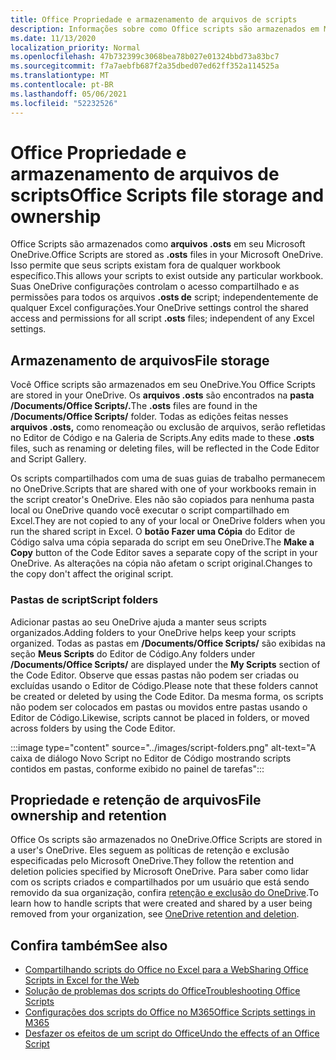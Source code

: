 ```yaml
---
title: Office Propriedade e armazenamento de arquivos de scripts
description: Informações sobre como Office scripts são armazenados em Microsoft OneDrive e transferidos entre proprietários.
ms.date: 11/13/2020
localization_priority: Normal
ms.openlocfilehash: 47b732399c3068bea78b027e01324bbd73a83bc7
ms.sourcegitcommit: f7a7aebfb687f2a35dbed07ed62ff352a114525a
ms.translationtype: MT
ms.contentlocale: pt-BR
ms.lasthandoff: 05/06/2021
ms.locfileid: "52232526"
---
```

# <a name="office-scripts-file-storage-and-ownership"></a><span data-ttu-id="16767-103">Office Propriedade e armazenamento de arquivos de scripts</span><span class="sxs-lookup"><span data-stu-id="16767-103">Office Scripts file storage and ownership</span></span>

<span data-ttu-id="16767-104">Office Scripts são armazenados como **arquivos .osts** em seu Microsoft OneDrive.</span><span class="sxs-lookup"><span data-stu-id="16767-104">Office Scripts are stored as **.osts** files in your Microsoft OneDrive.</span></span> <span data-ttu-id="16767-105">Isso permite que seus scripts existam fora de qualquer workbook específico.</span><span class="sxs-lookup"><span data-stu-id="16767-105">This allows your scripts to exist outside any particular workbook.</span></span> <span data-ttu-id="16767-106">Suas OneDrive configurações controlam o acesso compartilhado e as permissões para todos os arquivos **.osts de** script; independentemente de qualquer Excel configurações.</span><span class="sxs-lookup"><span data-stu-id="16767-106">Your OneDrive settings control the shared access and permissions for all script **.osts** files; independent of any Excel settings.</span></span>

## <a name="file-storage"></a><span data-ttu-id="16767-107">Armazenamento de arquivos</span><span class="sxs-lookup"><span data-stu-id="16767-107">File storage</span></span>

<span data-ttu-id="16767-108">Você Office scripts são armazenados em seu OneDrive.</span><span class="sxs-lookup"><span data-stu-id="16767-108">You Office Scripts are stored in your OneDrive.</span></span> <span data-ttu-id="16767-109">Os **arquivos .osts** são encontrados na **pasta /Documents/Office Scripts/.**</span><span class="sxs-lookup"><span data-stu-id="16767-109">The **.osts** files are found in the **/Documents/Office Scripts/** folder.</span></span> <span data-ttu-id="16767-110">Todas as edições feitas nesses **arquivos .osts,** como renomeação ou exclusão de arquivos, serão refletidas no Editor de Código e na Galeria de Scripts.</span><span class="sxs-lookup"><span data-stu-id="16767-110">Any edits made to these **.osts** files, such as renaming or deleting files, will be reflected in the Code Editor and Script Gallery.</span></span>

<span data-ttu-id="16767-111">Os scripts compartilhados com uma de suas guias de trabalho permanecem no OneDrive.</span><span class="sxs-lookup"><span data-stu-id="16767-111">Scripts that are shared with one of your workbooks remain in the script creator's OneDrive.</span></span> <span data-ttu-id="16767-112">Eles não são copiados para nenhuma pasta local ou OneDrive quando você executar o script compartilhado em Excel.</span><span class="sxs-lookup"><span data-stu-id="16767-112">They are not copied to any of your local or OneDrive folders when you run the shared script in Excel.</span></span> <span data-ttu-id="16767-113">O **botão Fazer uma Cópia** do Editor de Código salva uma cópia separada do script em seu OneDrive.</span><span class="sxs-lookup"><span data-stu-id="16767-113">The **Make a Copy** button of the Code Editor saves a separate copy of the script in your OneDrive.</span></span> <span data-ttu-id="16767-114">As alterações na cópia não afetam o script original.</span><span class="sxs-lookup"><span data-stu-id="16767-114">Changes to the copy don't affect the original script.</span></span>

### <a name="script-folders"></a><span data-ttu-id="16767-115">Pastas de script</span><span class="sxs-lookup"><span data-stu-id="16767-115">Script folders</span></span>

<span data-ttu-id="16767-116">Adicionar pastas ao seu OneDrive ajuda a manter seus scripts organizados.</span><span class="sxs-lookup"><span data-stu-id="16767-116">Adding folders to your OneDrive helps keep your scripts organized.</span></span> <span data-ttu-id="16767-117">Todas as pastas em **/Documents/Office Scripts/** são exibidas na seção **Meus Scripts** do Editor de Código.</span><span class="sxs-lookup"><span data-stu-id="16767-117">Any folders under **/Documents/Office Scripts/** are displayed under the **My Scripts** section of the Code Editor.</span></span> <span data-ttu-id="16767-118">Observe que essas pastas não podem ser criadas ou excluídas usando o Editor de Código.</span><span class="sxs-lookup"><span data-stu-id="16767-118">Please note that these folders cannot be created or deleted by using the Code Editor.</span></span> <span data-ttu-id="16767-119">Da mesma forma, os scripts não podem ser colocados em pastas ou movidos entre pastas usando o Editor de Código.</span><span class="sxs-lookup"><span data-stu-id="16767-119">Likewise, scripts cannot be placed in folders, or moved across folders by using the Code Editor.</span></span>

:::image type="content" source="../images/script-folders.png" alt-text="A caixa de diálogo Novo Script no Editor de Código mostrando scripts contidos em pastas, conforme exibido no painel de tarefas":::

## <a name="file-ownership-and-retention"></a><span data-ttu-id="16767-121">Propriedade e retenção de arquivos</span><span class="sxs-lookup"><span data-stu-id="16767-121">File ownership and retention</span></span>

<span data-ttu-id="16767-122">Office Os scripts são armazenados no OneDrive.</span><span class="sxs-lookup"><span data-stu-id="16767-122">Office Scripts are stored in a user's OneDrive.</span></span> <span data-ttu-id="16767-123">Eles seguem as políticas de retenção e exclusão especificadas pelo Microsoft OneDrive.</span><span class="sxs-lookup"><span data-stu-id="16767-123">They follow the retention and deletion policies specified by Microsoft OneDrive.</span></span> <span data-ttu-id="16767-124">Para saber como lidar com os scripts criados e compartilhados por um usuário que está sendo removido da sua organização, confira [retenção e exclusão do OneDrive](/onedrive/retention-and-deletion).</span><span class="sxs-lookup"><span data-stu-id="16767-124">To learn how to handle scripts that were created and shared by a user being removed from your organization, see [OneDrive retention and deletion](/onedrive/retention-and-deletion).</span></span>

## <a name="see-also"></a><span data-ttu-id="16767-125">Confira também</span><span class="sxs-lookup"><span data-stu-id="16767-125">See also</span></span>

- [<span data-ttu-id="16767-126">Compartilhando scripts do Office no Excel para a Web</span><span class="sxs-lookup"><span data-stu-id="16767-126">Sharing Office Scripts in Excel for the Web</span></span>](https://support.microsoft.com/office/sharing-office-scripts-in-excel-for-the-web-226eddbc-3a44-4540-acfe-fccda3d1122b)
- [<span data-ttu-id="16767-127">Solução de problemas dos scripts do Office</span><span class="sxs-lookup"><span data-stu-id="16767-127">Troubleshooting Office Scripts</span></span>](../testing/troubleshooting.md)
- [<span data-ttu-id="16767-128">Configurações dos scripts do Office no M365</span><span class="sxs-lookup"><span data-stu-id="16767-128">Office Scripts settings in M365</span></span>](https://support.office.com/article/office-scripts-settings-in-m365-19d3c51a-6ca2-40ab-978d-60fa49554dcf)
- [<span data-ttu-id="16767-129">Desfazer os efeitos de um script do Office</span><span class="sxs-lookup"><span data-stu-id="16767-129">Undo the effects of an Office Script</span></span>](../testing/undo.md)
